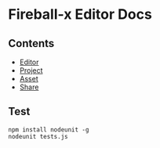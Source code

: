 # Fireball-x Editor Docs

## Contents

 - [Editor](zh/editor.md)
 - [Project](zh/project.md)
 - [Asset](zh/asset.md)
 - [Share](zh/share.md)

## Test

```
npm install nodeunit -g
nodeunit tests.js
```
